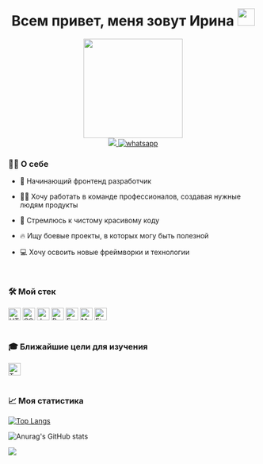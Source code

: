 <div align="center">
  <h1>
    Всем привет, меня зовут Ирина <img src="https://media.giphy.com/media/hvRJCLFzcasrR4ia7z/giphy.gif" width="35px"/> 
  </h1>
</div>
    
<div align="center">
  <img src="https://media1.giphy.com/media/46zAJHxw7fh48qXpnP/giphy.gif?cid=ecf05e47u7085f56j3czpoxgflymdw90ucvgcbdq9fz64tjz&rid=giphy.gif&ct=g" width="200"/>
    
<div>
  <a target="_blank" href="http://t.me/shamirena">
    <img src="https://img.shields.io/badge/Telegram-2CA5E0?style=for-the-badge&logo=telegram&logoColor=white" />
  </a>
  <a target="_blank" href="http://wa.me/+79222348139">
    <img src="https://img.shields.io/badge/WhatsApp-25D366?style=for-the-badge&logo=whatsapp&logoColor=white" alt="whatsapp" />
  </a>
</div>
    
</div>


###  👩‍💻 О себе

- 🌱 Начинающий фронтенд разработчик

- 🧑‍💻 Хочу работать в команде профессионалов, создавая нужные людям продукты  

- 📝 Стремлюсь к чистому красивому коду

- 🔥 Ищу боевые проекты, в которых могу быть полезной

- 💻 Хочу освоить новые фреймворки и технологии

<br/>

### 🛠️ Мой стек

<div>  
<img src="https://img.shields.io/badge/HTML5-282C34?logo=html5&logoColor=E34F26" alt="HTML5 logo" title="HTML5" height="25" />
<img src="https://img.shields.io/badge/CSS3-282C34?logo=css3&logoColor=E34F26" alt="CSS3 logo" title="CSS3" height="25" />
<img src="https://img.shields.io/badge/JavaScript-282C34?logo=javascript&logoColor=F7DF1E" alt="JavaScript logo" title="JavaScript" height="25" />
<img src="https://img.shields.io/badge/React-282C34?logo=react&logoColor=61DAFB" alt="React logo" title="React" height="25" />
<img src="https://img.shields.io/badge/Express-282C34?logo=express&logoColor=FFFFFF" alt="Express.js logo" title="Express.js" height="25" />
<img src="https://img.shields.io/badge/MongoDB-282C34?logo=mongodb&logoColor=47A248" alt="MongoDB logo" title="MongoDB" height="25" />
<img src="https://img.shields.io/badge/Figma-282C34?logo=figma&logoColor=007ACC" alt="Figma logo" title="Figma" height="25" />
</div>
<br/>

### 🎓 Ближайшие цели для изучения

<div>
<img src="https://img.shields.io/badge/typescript-%23007ACC.svg?style=for-the-badge&logo=typescript&logoColor=white" alt="TypeScript logo" title="TypeScript" height="25" />
</div>
<br/>

### 📈 Моя статистика

[![Top Langs](https://github-readme-stats.vercel.app/api/top-langs/?username=Iri-Sha&layout=compact&theme=vision-friendly-dark)](https://github.com/anuraghazra/github-readme-stats)
<!--[![GitHub Streak](http://github-readme-streak-stats.herokuapp.com?user=Iri-Sha&theme=dark&background=000000)](https://git.io/streak-stats)-->
![Anurag's GitHub stats](https://github-readme-stats.vercel.app/api?username=Iri-Sha&show_icons=true&theme=dark&hide=stars,contribs)

![](https://visitor-badge.glitch.me/badge?page_id=Iri-Sha.Iri-Sha)
